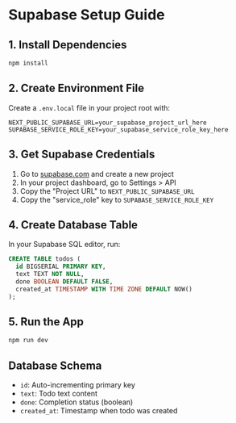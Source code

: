 # Supabase Setup Guide

## 1. Install Dependencies
```bash
npm install
```

## 2. Create Environment File
Create a `.env.local` file in your project root with:
```
NEXT_PUBLIC_SUPABASE_URL=your_supabase_project_url_here
SUPABASE_SERVICE_ROLE_KEY=your_supabase_service_role_key_here
```

## 3. Get Supabase Credentials
1. Go to [supabase.com](https://supabase.com) and create a new project
2. In your project dashboard, go to Settings > API
3. Copy the "Project URL" to `NEXT_PUBLIC_SUPABASE_URL`
4. Copy the "service_role" key to `SUPABASE_SERVICE_ROLE_KEY`

## 4. Create Database Table
In your Supabase SQL editor, run:
```sql
CREATE TABLE todos (
  id BIGSERIAL PRIMARY KEY,
  text TEXT NOT NULL,
  done BOOLEAN DEFAULT FALSE,
  created_at TIMESTAMP WITH TIME ZONE DEFAULT NOW()
);
```

## 5. Run the App
```bash
npm run dev
```

## Database Schema
- `id`: Auto-incrementing primary key
- `text`: Todo text content
- `done`: Completion status (boolean)
- `created_at`: Timestamp when todo was created
